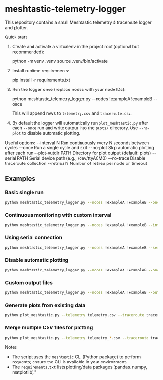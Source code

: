 # meshtastic-telemetry-logger

This repository contains a small Meshtastic telemetry & traceroute logger and plotter.

Quick start

1. Create and activate a virtualenv in the project root (optional but recommended):

   python -m venv .venv
   source .venv/bin/activate

2. Install runtime requirements:

   pip install -r requirements.txt


3. Run the logger once (replace nodes with your node IDs):

   python meshtastic_telemetry_logger.py --nodes !exampleA !exampleB --once

   This will append rows to `telemetry.csv` and `traceroute.csv`.

4. By default the logger will automatically run `plot_meshtastic.py` after each `--once` run and write output into the `plots/` directory. Use `--no-plot` to disable automatic plotting.

Useful options:
  --interval N        Run continuously every N seconds between cycles
  --once              Run a single cycle and exit
  --no-plot           Skip automatic plotting after each run
  --plot-outdir PATH  Directory for plot output (default: plots)
  --serial PATH       Serial device path (e.g., /dev/ttyACM0)
  --no-trace          Disable traceroute collection
  --retries N         Number of retries per node on timeout

## Examples

### Basic single run
```bash
python meshtastic_telemetry_logger.py --nodes !exampleA !exampleB --once
```

### Continuous monitoring with custom interval
```bash
python meshtastic_telemetry_logger.py --nodes !exampleA !exampleB --interval 300
```

### Using serial connection
```bash
python meshtastic_telemetry_logger.py --nodes !exampleA !exampleB --serial /dev/ttyACM0 --once
```

### Disable automatic plotting
```bash
python meshtastic_telemetry_logger.py --nodes !exampleA !exampleB --once --no-plot
```

### Custom output files
```bash
python meshtastic_telemetry_logger.py --nodes !exampleA !exampleB --output my_telemetry.csv --trace-output my_traceroute.csv --once
```

### Generate plots from existing data
```bash
python plot_meshtastic.py --telemetry telemetry.csv --traceroute traceroute.csv --outdir plots
```

### Merge multiple CSV files for plotting
```bash
python plot_meshtastic.py --telemetry telemetry_*.csv --traceroute traceroute_*.csv --outdir plots
```

Notes
- The script uses the `meshtastic` CLI (Python package) to perform requests; ensure the CLI is available in your environment.
- The `requirements.txt` lists plotting/data packages (pandas, numpy, matplotlib)."
